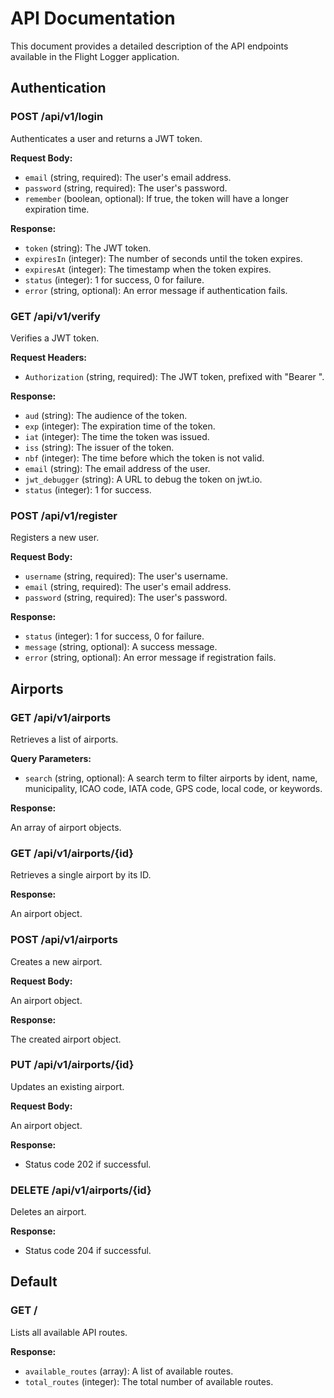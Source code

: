
# API Documentation

This document provides a detailed description of the API endpoints available in the Flight Logger application.

## Authentication

### POST /api/v1/login

Authenticates a user and returns a JWT token.

**Request Body:**

*   `email` (string, required): The user's email address.
*   `password` (string, required): The user's password.
*   `remember` (boolean, optional): If true, the token will have a longer expiration time.

**Response:**

*   `token` (string): The JWT token.
*   `expiresIn` (integer): The number of seconds until the token expires.
*   `expiresAt` (integer): The timestamp when the token expires.
*   `status` (integer): 1 for success, 0 for failure.
*   `error` (string, optional): An error message if authentication fails.

### GET /api/v1/verify

Verifies a JWT token.

**Request Headers:**

*   `Authorization` (string, required): The JWT token, prefixed with "Bearer ".

**Response:**

*   `aud` (string): The audience of the token.
*   `exp` (integer): The expiration time of the token.
*   `iat` (integer): The time the token was issued.
*   `iss` (string): The issuer of the token.
*   `nbf` (integer): The time before which the token is not valid.
*   `email` (string): The email address of the user.
*   `jwt_debugger` (string): A URL to debug the token on jwt.io.
*   `status` (integer): 1 for success.

### POST /api/v1/register

Registers a new user.

**Request Body:**

*   `username` (string, required): The user's username.
*   `email` (string, required): The user's email address.
*   `password` (string, required): The user's password.

**Response:**

*   `status` (integer): 1 for success, 0 for failure.
*   `message` (string, optional): A success message.
*   `error` (string, optional): An error message if registration fails.

## Airports

### GET /api/v1/airports

Retrieves a list of airports.

**Query Parameters:**

*   `search` (string, optional): A search term to filter airports by ident, name, municipality, ICAO code, IATA code, GPS code, local code, or keywords.

**Response:**

An array of airport objects.

### GET /api/v1/airports/{id}

Retrieves a single airport by its ID.

**Response:**

An airport object.

### POST /api/v1/airports

Creates a new airport.

**Request Body:**

An airport object.

**Response:**

The created airport object.

### PUT /api/v1/airports/{id}

Updates an existing airport.

**Request Body:**

An airport object.

**Response:**

*   Status code 202 if successful.

### DELETE /api/v1/airports/{id}

Deletes an airport.

**Response:**

*   Status code 204 if successful.

## Default

### GET /

Lists all available API routes.

**Response:**

*   `available_routes` (array): A list of available routes.
*   `total_routes` (integer): The total number of available routes.
